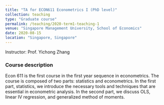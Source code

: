 ```yaml
---
title: "TA for ECON611 Econometrics I (PhD level)"
collection: teaching
type: "Graduate course"
permalink: /teaching/2020-term1-teaching-1
venue: "Singapore Management University, School of Economics"
date: 2020-08-15
location: "Singapore, Singapore"
---
```


Instructor: Prof. Yichong Zhang

### Course description

Econ 611 is the first course in the first year sequence in econometrics. The course is composed of two parts: statistics and econometrics. In the first part, statistics, we introduce the necessary tools and techniques that are essential in econometric analysis. In the second part, we discuss OLS, linear IV regression, and generalized method of moments.
